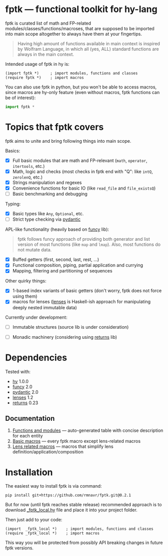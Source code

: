 
<!-- Intro ‾‾‾‾‾‾‾‾‾‾‾‾‾‾‾‾‾‾‾‾‾‾‾‾‾‾‾‾‾‾‾‾‾‾‾‾‾‾‾‾‾‾‾‾‾‾‾‾‾‾‾‾‾‾‾‾‾‾‾‾‾‾‾‾‾‾‾‾\ {{{1 -->

# **fptk** — functional toolkit for hy-lang

fptk is curated list of math and FP-related modules/classes/functions/macroses,
that are supposed to be imported into main scope altogether to always have them at your fingertips.
> Having high amount of functions available in main context is inspired by Wolfram Language,
> in which all (yes, ALL) standard functions are always in the main context.

Intended usage of fptk in hy is:
```hy
(import fptk *)     ; import modules, functions and classes
(require fptk *)    ; import macros
```

You can also use fptk in python, but you won't be able to access macros,
since macros are hy-only feature (even without macros, fptk functions can be of interest):
```python
import fptk *
```

<!-- __________________________________________________________________________/ }}}1 -->

<!-- Topics ‾‾‾‾‾‾‾‾‾‾‾‾‾‾‾‾‾‾‾‾‾‾‾‾‾‾‾‾‾‾‾‾‾‾‾‾‾‾‾‾‾‾‾‾‾‾‾‾‾‾‾‾‾‾‾‾‾‾‾‾‾‾‾‾‾‾‾\ {{{1 -->

# Topics that fptk covers

fptk aims to unite and bring following things into main scope.

Basics:
- [x] Full basic modules that are math and FP-relevant (`math`, `operator`, `itertools`, etc.)
- [x] Math, logic and checks (most checks in fptk end with "Q": like `intQ`, `zerolenQ`, etc.)
- [x] Strings manipulation and regexes
- [x] Convenience functions for basic IO (like `read_file` and `file_existsQ`)
- [ ] Basic benchmarking and debugging

Typing:
- [x] Basic types like `Any`, `Optional`, etc.
- [ ] Strict type checking via [pydantic](https://github.com/pydantic/pydantic)

APL-like functionality (heavily based on [funcy](https://github.com/Suor/funcy/) lib):
> fptk follows funcy approach of providing both generator and list version of most functions (like `map` and `lmap`).
> Also, most functions do not mutate data.
- [x] Buffed getters (first, second, last, rest, ...)
- [x] Functional composition, piping, partial application and currying
- [x] Mapping, filtering and partitioning of sequences

Other quirky things:
- [x] 1-based index variants of basic getters (don't worry, fptk does not force using them)
- [x] macros for lenses ([lenses](https://github.com/ingolemo/python-lenses) is Haskell-ish approach for manipulating deeply nested immutable data)

Currently under development:
- [ ] Immutable structures (source lib is under consideration)
- [ ] Monadic machinery (considering using [returns](https://github.com/dry-python/returns) lib)


<!-- __________________________________________________________________________/ }}}1 -->
<!-- Dependencies ‾‾‾‾‾‾‾‾‾‾‾‾‾‾‾‾‾‾‾‾‾‾‾‾‾‾‾‾‾‾‾‾‾‾‾‾‾‾‾‾‾‾‾‾‾‾‾‾‾‾‾‾‾‾‾‾‾‾‾‾‾\ {{{1 -->

# Dependencies

Tested with:
* [hy](https://github.com/hylang/hy) 1.0.0
* [funcy](https://github.com/Suor/funcy/) 2.0
* [pydantic](https://github.com/pydantic/pydantic) 2.0
* [lenses](https://github.com/ingolemo/python-lenses) 1.2 
* [returns](https://github.com/dry-python/returns) 0.23 

<!-- __________________________________________________________________________/ }}}1 -->
<!-- Documentation ‾‾‾‾‾‾‾‾‾‾‾‾‾‾‾‾‾‾‾‾‾‾‾‾‾‾‾‾‾‾‾‾‾‾‾‾‾‾‾‾‾‾‾‾‾‾‾‾‾‾‾‾‾‾‾‾‾‾‾‾\ {{{1 -->

## Documentation

1. [Functions and modules](https://github.com/rmnavr/fptk/blob/main/docs/functions.md) — auto-generated table with concise description for each entity
2. [Basic macros](https://github.com/rmnavr/fptk/blob/main/docs/macros.md) — every fptk macro except lens-related macros
3. [Lens related macros](https://github.com/rmnavr/fptk/blob/main/docs/lens.md) — macros that simplify lens definition/application/composition

<!-- __________________________________________________________________________/ }}}1 -->
<!-- Installation ‾‾‾‾‾‾‾‾‾‾‾‾‾‾‾‾‾‾‾‾‾‾‾‾‾‾‾‾‾‾‾‾‾‾‾‾‾‾‾‾‾‾‾‾‾‾‾‾‾‾‾‾‾‾‾‾‾‾‾‾‾\ {{{1 -->

# Installation

The easiest way to install fptk is via command:
```
pip install git+https://github.com/rmnavr/fptk.git@0.2.1
```

But for now (until fptk reaches stable release) recommended approach is to
download [_fptk_local.hy](https://github.com/rmnavr/fptk/blob/main/packaging_helper/generated_fptk_local/_fptk_local.hy)
file and place it into your project folder.

Then just add to your code:
```hy
(import  _fptk_local *)    ; import modules, functions and classes
(require _fptk_local *)    ; import macros
```

This way you will be protected from possibly API breaking changes in future fptk versions.

<!-- __________________________________________________________________________/ }}}1 -->

